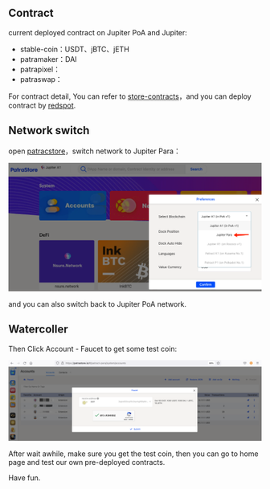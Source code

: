 ## Contract

current deployed contract on Jupiter PoA and Jupiter:

- stable-coin：USDT、jBTC、jETH
- patramaker：DAI
- patrapixel：
- patraswap：

For contract detail, You can refer to [store-contracts](https://github.com/patractlabs/store-contracts)，and you can deploy contract by [redspot](https://github.com/patractlabs/redspot).

## Network switch

open [patracstore](https://patrastore.io/)，switch network to Jupiter Para：

![parastore](./img/parastore.png)

and you can also switch back to Jupiter PoA network.
## Watercoller

Then Click Account - Faucet to get some test coin:

![parastore](./img/facet.png)

After wait awhile, make sure you get the test coin, then you can go to home page and test our own pre-deployed contracts.

Have fun.